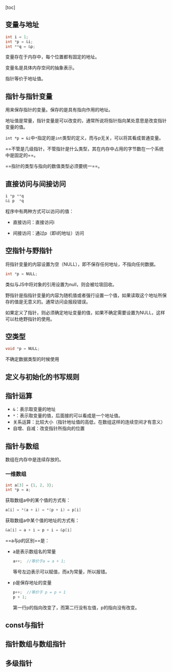 [toc]

## 变量与地址

```c
int i = 1;
int *p = &i;
int **q = &p;
```

变量存在于内存中，每个位置都有固定的地址。

变量名是具体内存空间的抽象表示。

指针等价于地址值。

## 指针与指针变量

用来保存指针的变量。保存的是具有指向作用的地址。

地址值是常量，指针变量是可以改变的，通常所说将指针指向某处意思是改变指针变量的值。

`int *p = &i`中`*`指定的是`int`类型的定义，而与p无关，可以将其看成普通变量。

==不管是几级指针，不管指针是什么类型，其在内存中占用的字节数在一个系统中是固定的==。

==指针的类型与指向的数值类型必须要统一==。

## 直接访问与间接访问

```c
i *p **q
&i p  *q
```

程序中有两种方式可以访问i的值：

- 直接访问：直接访问i

- 间接访问：通过p（即i的地址）访问

  

## 空指针与野指针

将指针变量的内容设置为空（NULL），即不保存任何地址，不指向任何数据。

```c
int *p = NULL;
```

类似与JS中将对象的引用设置为null，则会被垃圾回收。



野指针是指指针变量的内容为随机值或者强行设置一个值，如果读取这个地址所保存的值是无意义的。通常访问会报段错误。

如果定义了指针，则必须确定地址变量的值，如果不确定需要设置为NULL，这样可以杜绝野指针的使用。

## 空类型

```c
void *p = NULL;
```

不确定数据类型的时候使用

## 定义与初始化的书写规则

## 指针运算

- `&`：表示取变量的地址
- `*`：表示取变量的值，后面接的可以看成是一个地址值。
- 关系运算：比较大小（指针地址值的高低，在数组这样的连续空间才有意义）
- 自增、自减：改变指针所指向的位置

## 指针与数组

数组在内存中是连续存放的。

### 一维数组

```c
int a[3] = {1, 2, 3};
int *p = a;
```

获取数组a中的某个值的方式有：

```c
a[i] = *(a + i) = *(p + i) = p[i]
```

获取数组a中某个值的地址的方式有：

```c
&a[i] = a + i = p + i = &p[i]
```

==a与p的区别==是：

- a是表示数组名的常量

  ```c
  a++;	//等价于a = a + 1;
  ```

  等号左边表示可以赋值，而a为常量，所以报错。

- p是保存地址的变量

  ```c
  p++;	//等价于 p = p + 1
  p + 1;
  ```

  第一行p的指向改变了，而第二行没有左值，p的指向没有改变。

## const与指针

## 指针数组与数组指针

## 多级指针